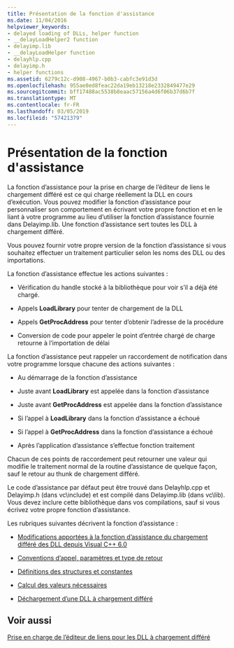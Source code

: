 ```yaml
---
title: Présentation de la fonction d'assistance
ms.date: 11/04/2016
helpviewer_keywords:
- delayed loading of DLLs, helper function
- __delayLoadHelper2 function
- delayimp.lib
- __delayLoadHelper function
- delayhlp.cpp
- delayimp.h
- helper functions
ms.assetid: 6279c12c-d908-4967-b0b3-cabfc3e91d3d
ms.openlocfilehash: 955ae0ed8feac22da19eb13218e2332849477e29
ms.sourcegitcommit: bff17488ac5538b8eaac57156a4d6f06b37d6b7f
ms.translationtype: MT
ms.contentlocale: fr-FR
ms.lasthandoff: 03/05/2019
ms.locfileid: "57421379"
---
```

# <a name="understanding-the-helper-function"></a>Présentation de la fonction d'assistance

La fonction d’assistance pour la prise en charge de l’éditeur de liens le chargement différé est ce qui charge réellement la DLL en cours d’exécution. Vous pouvez modifier la fonction d’assistance pour personnaliser son comportement en écrivant votre propre fonction et en le liant à votre programme au lieu d’utiliser la fonction d’assistance fournie dans Delayimp.lib. Une fonction d’assistance sert toutes les DLL à chargement différé.

Vous pouvez fournir votre propre version de la fonction d’assistance si vous souhaitez effectuer un traitement particulier selon les noms des DLL ou des importations.

La fonction d’assistance effectue les actions suivantes :

- Vérification du handle stocké à la bibliothèque pour voir s’il a déjà été chargé.

- Appels **LoadLibrary** pour tenter de chargement de la DLL

- Appels **GetProcAddress** pour tenter d’obtenir l’adresse de la procédure

- Conversion de code pour appeler le point d’entrée chargé de charge retourne à l’importation de délai

La fonction d’assistance peut rappeler un raccordement de notification dans votre programme lorsque chacune des actions suivantes :

- Au démarrage de la fonction d’assistance

- Juste avant **LoadLibrary** est appelée dans la fonction d’assistance

- Juste avant **GetProcAddress** est appelée dans la fonction d’assistance

- Si l’appel à **LoadLibrary** dans la fonction d’assistance a échoué

- Si l’appel à **GetProcAddress** dans la fonction d’assistance a échoué

- Après l’application d’assistance s’effectue fonction traitement

Chacun de ces points de raccordement peut retourner une valeur qui modifie le traitement normal de la routine d’assistance de quelque façon, sauf le retour au thunk de chargement différé.

Le code d’assistance par défaut peut être trouvé dans Delayhlp.cpp et Delayimp.h (dans vc\include) et est compilé dans Delayimp.lib (dans vc\lib). Vous devez inclure cette bibliothèque dans vos compilations, sauf si vous écrivez votre propre fonction d’assistance.

Les rubriques suivantes décrivent la fonction d’assistance :

- [Modifications apportées à la fonction d’assistance du chargement différé des DLL depuis Visual C++ 6.0](../../build/reference/changes-in-the-dll-delayed-loading-helper-function-since-visual-cpp-6-0.md)

- [Conventions d’appel, paramètres et type de retour](../../build/reference/calling-conventions-parameters-and-return-type.md)

- [Définitions des structures et constantes](../../build/reference/structure-and-constant-definitions.md)

- [Calcul des valeurs nécessaires](../../build/reference/calculating-necessary-values.md)

- [Déchargement d’une DLL à chargement différé](../../build/reference/explicitly-unloading-a-delay-loaded-dll.md)

## <a name="see-also"></a>Voir aussi

[Prise en charge de l’éditeur de liens pour les DLL à chargement différé](../../build/reference/linker-support-for-delay-loaded-dlls.md)
